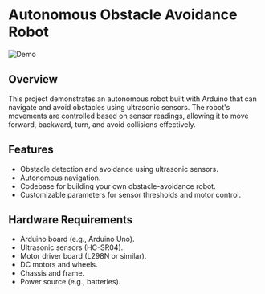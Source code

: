 # Autonomous Obstacle Avoidance Robot

![Demo](demo.gif)

## Overview
This project demonstrates an autonomous robot built with Arduino that can navigate and avoid obstacles using ultrasonic sensors. The robot's movements are controlled based on sensor readings, allowing it to move forward, backward, turn, and avoid collisions effectively.

## Features
- Obstacle detection and avoidance using ultrasonic sensors.
- Autonomous navigation.
- Codebase for building your own obstacle-avoidance robot.
- Customizable parameters for sensor thresholds and motor control.

## Hardware Requirements
- Arduino board (e.g., Arduino Uno).
- Ultrasonic sensors (HC-SR04).
- Motor driver board (L298N or similar).
- DC motors and wheels.
- Chassis and frame.
- Power source (e.g., batteries).
